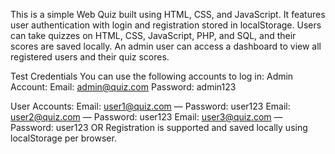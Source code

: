 This is a simple Web Quiz built using HTML, CSS, and JavaScript. It features user authentication with login and registration stored in localStorage. Users can take quizzes on HTML, CSS, JavaScript, PHP, and SQL, and their scores are saved locally. An admin user can access a dashboard to view all registered users and their quiz scores.

Test Credentials
You can use the following accounts to log in:
Admin Account:
Email: admin@quiz.com
Password: admin123

User Accounts:
Email: user1@quiz.com — Password: user123
Email: user2@quiz.com — Password: user123
Email: user3@quiz.com — Password: user123
OR Registration is supported and saved locally using localStorage per browser.
